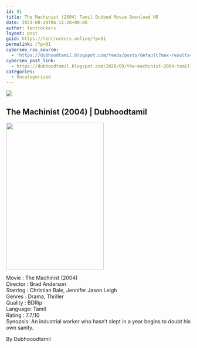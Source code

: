 ```yaml
---
id: 91
title: The Machinist (2004) Tamil Dubbed Movie Download HD
date: 2021-08-29T06:11:20+00:00
author: tentrockers
layout: post
guid: https://tentrockers.online/?p=91
permalink: /?p=91
cyberseo_rss_source:
  - 'https://dubhoodtamil.blogspot.com/feeds/posts/default?max-results=150&start-index=151'
cyberseo_post_link:
  - https://dubhoodtamil.blogspot.com/2020/09/the-machinist-2004-tamil-dubbed-hd.html
categories:
  - Uncategorized
---
```

<div class="media_block">
  <img src="https://1.bp.blogspot.com/-WswJjzu4qmI/X08JtdDT6II/AAAAAAAACSE/hCwuXWtNLTYwqSTPsjct1sxxGFZn0Cw_ACNcBGAsYHQ/s72-w266-h400-c/042db326b887b7bb5d3eb9dc3ddd83ee.jpg" class="media_thumbnail" />
</div>

<div dir="ltr" trbidi="on" readability="9.1379310344828">
  <h2>
    The Machinist (2004) | Dubhoodtamil
  </h2>
  
  <div class="separator">
    <a href="https://1.bp.blogspot.com/-WswJjzu4qmI/X08JtdDT6II/AAAAAAAACSE/hCwuXWtNLTYwqSTPsjct1sxxGFZn0Cw_ACNcBGAsYHQ/s1600/042db326b887b7bb5d3eb9dc3ddd83ee.jpg"><img loading="lazy" border="0" data-original-height="1440" data-original-width="960" height="400" src="https://1.bp.blogspot.com/-WswJjzu4qmI/X08JtdDT6II/AAAAAAAACSE/hCwuXWtNLTYwqSTPsjct1sxxGFZn0Cw_ACNcBGAsYHQ/w266-h400/042db326b887b7bb5d3eb9dc3ddd83ee.jpg" width="266" /></a>
  </div>
  
  <p>
    Movie<span> </span>:<span> </span>The Machinist (2004)<br />Director<span> </span>:<span> </span>Brad Anderson<br />Starring<span> </span>:<span> </span>Christian Bale, Jennifer Jason Leigh<br />Genres<span> </span>:<span> </span>Drama, Thriller<br />Quality<span> </span>:<span> </span>BDRip<br />Language:<span> </span>Tamil<br />Rating<span> </span>:<span> </span>7.7/10<br />Synopsis: An industrial worker who hasn&#8217;t slept in a year begins to doubt his own sanity.
  </p>
  
  <p>
    By Dubhooodtamil
  </p>
</div>